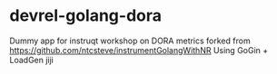 # devrel-golang-dora

Dummy app for instruqt workshop on DORA metrics forked from https://github.com/ntcsteve/instrumentGolangWithNR
Using GoGin + LoadGen jiji
